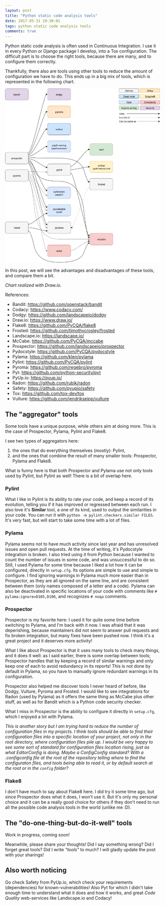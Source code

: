 ```yaml
---
layout: post
title: "Python static code analysis tools"
date: 2017-05-31 19:30:01
tags: python static code analysis tools
comments: true
---
```


Python static code analysis is often used in Continuous Integration.
I use it in every Python or Django package I develop,
into a Tox configuration. The difficult part is to choose the right tools,
because there are many, and to configure them correctly.

Thankfully, there also are tools using other tools to reduce the amount
of configuration we have to do. This ends up in a big mix of tools, which
is represented in the following chart.

![Chart](/images/python-static-code-analysis-tools.png)

In this post, we will see the advantages and disadvantages of these tools,
and compare them a bit.

<!--more-->
*Chart realized with Draw.io.*

References:

- Bandit: https://github.com/openstack/bandit
- Codacy: https://www.codacy.com/
- Dodgy: https://github.com/landscapeio/dodgy
- Draw.io: https://www.draw.io/
- Flake8: https://github.com/PyCQA/flake8
- Frosted: https://github.com/timothycrosley/frosted
- Landscape.io: https://landscape.io/
- McCabe: https://github.com/PyCQA/mccabe
- Prospector: https://github.com/landscapeio/prospector
- Pydocstyle: https://github.com/PyCQA/pydocstyle
- Pylama: https://github.com/klen/pylama
- Pylint: https://github.com/PyCQA/pylint
- Pyroma: https://github.com/regebro/pyroma
- Pyt: https://github.com/python-security/pyt
- PyUp.io: https://pyup.io/
- Radon: https://github.com/rubik/radon
- Safety: https://github.com/pyupio/safety
- Tox: https://github.com/tox-dev/tox
- Vulture: https://github.com/jendrikseipp/vulture

## The "aggregator" tools
Some tools have a unique purpose, while others aim at doing more.
This is the case of Prospector, Pylama, Pylint and Flake8.

I see two types of aggregators here:

1. the ones that do everything themselves (mostly): Pylint,
2. and the ones that combine the result of many smaller tools:
   Prospector, Pylama and Flake8.

What is funny here is that both Prospector and Pylama use not only tools used
by Pylint, but Pylint as well! There is a bit of overlap here.

### Pylint
What I like in Pylint is its ability to rate your code, and keep a record
of its evolution, telling you if it has improved or regressed between
each run. I also love it's **Similar** tool, a one of its
kind, used to output the similarities in your code. You can run it with
`python -m pylint.checkers.similar FILES`.
It's very fast, but will start to take some time with a lot of files.

### Pylama
Pylama seems not to have much activity since last year and has unresolved issues
and open pull requests. At the time of writing, it's Pydocstyle integration
is broken. I also tried using it from Python because I wanted to count
the number of issues in some code, and was unsuccessful to do so.
Still, I used Pylama for some time because I liked a lot how it can be
configured, directly in `setup.cfg`. Its options are simple to use
and simple to configure. I find ignoring warnings in Pylama much more easier
than in Prospector, as they are all ignored on the same line, and are consistent
between them (only names composed of a letter and a code). Pylama can also be
deactivated in specific locations of your code with comments like
`# pylama:ignore=D105,D106`, and recognizes `# noqa` comments.

### Prospector
Prospector is my favorite here: I used it for quite some time before switching
to Pylama, and I'm back with it now. I was afraid that it was deperishing,
because maintainers did not seem to answer pull requests and fix broken
integration, but many fixes have been pushed now. I think it's a great project
and it deserves more activity!

What I like about Prospector is that it uses many tools to check many things,
and it does it well: as I said earlier, there is some overlap between tools;
Prospector handles that by keeping a record of similar warnings and only keep
one of each to avoid redundancy in its reports! This is not done by default
in Pylama, so you have to manually ignore redundant warnings in its
configuration.

Prospector also helped me discover tools I never heard of before, like Dodgy,
Vulture, Pyroma and Frosted. I would like to see integrations for Radon
(used by Pylama) as it offers the same thing as McCabe plus other stuff,
as well as for Bandit which is a Python code security checker.

What I miss in Prospector is the ability to configure it directly in
`setup.cfg`, which I enjoyed a lot with Pylama.

*This is another story but I am trying hard to reduce the number of configuration
files in my projects. I think tools should be able to find their configuration
files into a specific location of your project, not only in the root directory,
where configuration files pile up. I would be very happy to see some sort of
standard for configuration files location rising, just as what EditorConfig is
doing. Maybe a ConfigConfig standard? With a .configconfig file at the root of
the repository telling where to find the configuraton files, and tools being
able to read it, or by default search at the root or in the `config` folder?*

### Flake8
I don't have much to say about Flake8 here. I did try it some time ago,
but since Prospector does what it does, I won't use it. But it's only my
personal choice and it can be a really good choice for others if they don't
need to run all the possible code analysis tools in the world (unlike me :D).

## The "do-one-thing-but-do-it-well" tools
Work in progress, coming soon!

Meanwhile, please share your thoughts! Did I say something wrong? Did I forget
great tools? Did I write *"tools"* to much?
I will gladly update the post with your sharings!

## Also worth noticing
Go check Safety from PyUp.io, which check your requirements (dependencies)
for known-vulnerabilities! Also Pyt for which I didn't take enough time
to understand what it does and how it works,
and great *Code Quality* web-services like Landscape.io and Codacy!
